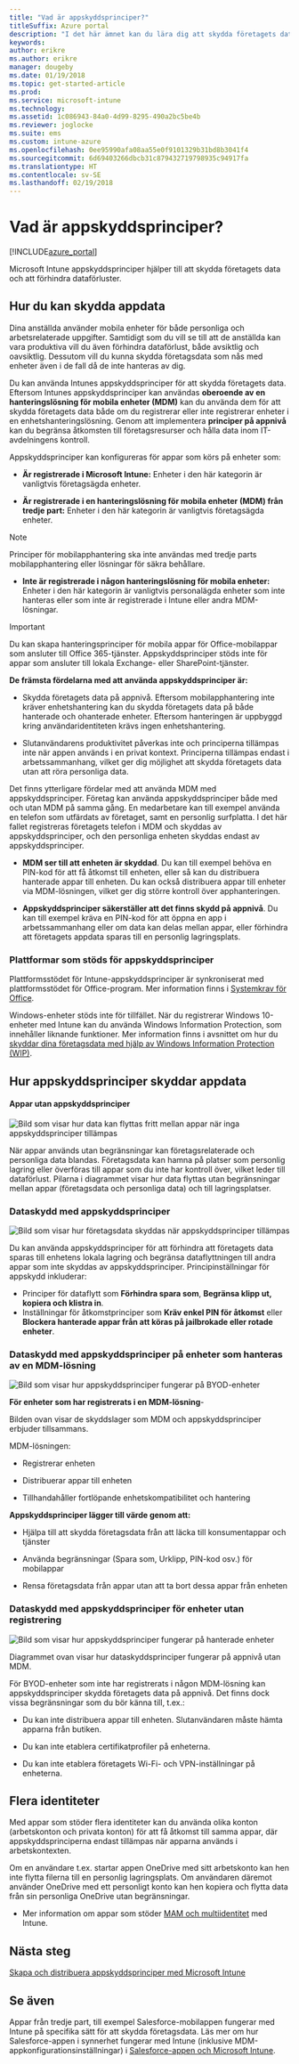 ```yaml
---
title: "Vad är appskyddsprinciper?"
titleSuffix: Azure portal
description: "I det här ämnet kan du lära dig att skydda företagets data med hjälp av Microsoft Intune-appskyddsprinciper.”"
keywords: 
author: erikre
ms.author: erikre
manager: dougeby
ms.date: 01/19/2018
ms.topic: get-started-article
ms.prod: 
ms.service: microsoft-intune
ms.technology: 
ms.assetid: 1c086943-84a0-4d99-8295-490a2bc5be4b
ms.reviewer: joglocke
ms.suite: ems
ms.custom: intune-azure
ms.openlocfilehash: 0ee95990afa08aa55e0f9101329b31bd8b3041f4
ms.sourcegitcommit: 6d69403266dbcb31c879432719798935c94917fa
ms.translationtype: HT
ms.contentlocale: sv-SE
ms.lasthandoff: 02/19/2018
---
```

# <a name="what-are-app-protection-policies"></a>Vad är appskyddsprinciper?


[!INCLUDE[azure_portal](./includes/azure_portal.md)]

Microsoft Intune appskyddsprinciper hjälper till att skydda företagets data och att förhindra dataförluster.

## <a name="how-you-can-protect-app-data"></a>Hur du kan skydda appdata
Dina anställda använder mobila enheter för både personliga och arbetsrelaterade uppgifter.  Samtidigt som du vill se till att de anställda kan vara produktiva vill du även förhindra dataförlust, både avsiktlig och oavsiktlig.  Dessutom vill du kunna skydda företagsdata som nås med enheter även i de fall då de inte hanteras av dig.

Du kan använda Intunes appskyddsprinciper för att skydda företagets data. Eftersom Intunes appskyddsprinciper kan användas **oberoende av en hanteringslösning för mobila enheter (MDM)** kan du använda dem för att skydda företagets data både om du registrerar eller inte registrerar enheter i en enhetshanteringslösning. Genom att implementera **principer på appnivå** kan du begränsa åtkomsten till företagsresurser och hålla data inom IT-avdelningens kontroll.

Appskyddsprinciper kan konfigureras för appar som körs på enheter som:

- **Är registrerade i Microsoft Intune:** Enheter i den här kategorin är vanligtvis företagsägda enheter.

-   **Är registrerade i en hanteringslösning för mobila enheter (MDM) från tredje part:**   Enheter i den här kategorin är vanligtvis företagsägda enheter.

  > [!NOTE]
  > Principer för mobilapphantering ska inte användas med tredje parts mobilapphantering eller lösningar för säkra behållare.

-   **Inte är registrerade i någon hanteringslösning för mobila enheter:**  Enheter i den här kategorin är vanligtvis personalägda enheter som inte hanteras eller som inte är registrerade i Intune eller andra MDM-lösningar.

> [!IMPORTANT]
> Du kan skapa hanteringsprinciper för mobila appar för Office-mobilappar som ansluter till Office 365-tjänster. Appskyddsprinciper stöds inte för appar som ansluter till lokala Exchange- eller SharePoint-tjänster.

**De främsta fördelarna med att använda appskyddsprinciper är:**

-   Skydda företagets data på appnivå.  Eftersom mobilapphantering inte kräver enhetshantering kan du skydda företagets data på både hanterade och ohanterade enheter. Eftersom hanteringen är uppbyggd kring användaridentiteten krävs ingen enhetshantering.

-   Slutanvändarens produktivitet påverkas inte och principerna tillämpas inte när appen används i en privat kontext.  Principerna tillämpas endast i arbetssammanhang, vilket ger dig möjlighet att skydda företagets data utan att röra personliga data.

Det finns ytterligare fördelar med att använda MDM med appskyddsprinciper. Företag kan använda appskyddsprinciper både med och utan MDM på samma gång. En medarbetare kan till exempel använda en telefon som utfärdats av företaget, samt en personlig surfplatta.  I det här fallet registreras företagets telefon i MDM och skyddas av appskyddsprinciper, och den personliga enheten skyddas endast av appskyddsprinciper.

- **MDM ser till att enheten är skyddad**.  Du kan till exempel behöva en PIN-kod för att få åtkomst till enheten, eller så kan du distribuera hanterade appar till enheten. Du kan också distribuera appar till enheter via MDM-lösningen, vilket ger dig större kontroll över apphanteringen.

- **Appskyddsprinciper säkerställer att det finns skydd på appnivå**. Du kan till exempel kräva en PIN-kod för att öppna en app i arbetssammanhang eller om data kan delas mellan appar, eller förhindra att företagets appdata sparas till en personlig lagringsplats.


### <a name="supported-platforms-for-app-protection-polices"></a>Plattformar som stöds för appskyddsprinciper
Plattformsstödet för Intune-appskyddsprinciper är synkroniserat med plattformsstödet för Office-program. Mer information finns i [Systemkrav för Office](https://products.office.com/en-US/office-system-requirements).

Windows-enheter stöds inte för tillfället. När du registrerar Windows 10-enheter med Intune kan du använda Windows Information Protection, som innehåller liknande funktioner. Mer information finns i avsnittet om hur du [skyddar dina företagsdata med hjälp av Windows Information Protection (WIP)](https://technet.microsoft.com/itpro/windows/keep-secure/protect-enterprise-data-using-wip).
##  <a name="how-app-protection-policies-protect-app-data"></a>Hur appskyddsprinciper skyddar appdata

####  <a name="apps-without-app-protection-policies"></a>Appar utan appskyddsprinciper

![Bild som visar hur data kan flyttas fritt mellan appar när inga appskyddsprinciper tillämpas](./media/apps-without-protection-policies.png)

När appar används utan begränsningar kan företagsrelaterade och personliga data blandas.  Företagsdata kan hamna på platser som personlig lagring eller överföras till appar som du inte har kontroll över, vilket leder till dataförlust. Pilarna i diagrammet visar hur data flyttas utan begränsningar mellan appar (företagsdata och personliga data) och till lagringsplatser.


### <a name="data-protection-with-app-protection-policies"></a>Dataskydd med appskyddsprinciper

![Bild som visar hur företagsdata skyddas när appskyddsprinciper tillämpas ](./media/apps-with-protection-policies.png)


Du kan använda appskyddsprinciper för att förhindra att företagets data sparas till enhetens lokala lagring och begränsa dataflyttningen till andra appar som inte skyddas av appskyddsprinciper. Principinställningar för appskydd inkluderar:
- Principer för dataflytt som **Förhindra spara som**, **Begränsa klipp ut, kopiera och klistra in**.
- Inställningar för åtkomstprinciper som **Kräv enkel PIN för åtkomst** eller **Blockera hanterade appar från att köras på jailbrokade eller rotade enheter**.

### <a name="data-protection-with-app-protection-policies-on-devices-managed-by-a-mdm-solution"></a>Dataskydd med appskyddsprinciper på enheter som hanteras av en MDM-lösning

![Bild som visar hur appskyddsprinciper fungerar på BYOD-enheter](./media/app-protection-policies-with-mdm.png)

**För enheter som har registrerats i en MDM-lösning**-

Bilden ovan visar de skyddslager som MDM och appskyddsprinciper erbjuder tillsammans.

MDM-lösningen:

-   Registrerar enheten

-   Distribuerar appar till enheten

-   Tillhandahåller fortlöpande enhetskompatibilitet och hantering

**Appskyddsprinciper lägger till värde genom att:**

-   Hjälpa till att skydda företagsdata från att läcka till konsumentappar och tjänster

-   Använda begränsningar (Spara som, Urklipp, PIN-kod osv.) för mobilappar

-   Rensa företagsdata från appar utan att ta bort dessa appar från enheten


### <a name="data-protection-with-app-protection-policies-for-devices-without-enrollment"></a>Dataskydd med appskyddsprinciper för enheter utan registrering

![Bild som visar hur appskyddsprinciper fungerar på hanterade enheter](./media/app-protection-policies-without-mdm.png)

Diagrammet ovan visar hur dataskyddsprinciper fungerar på appnivå utan MDM.

För BYOD-enheter som inte har registrerats i någon MDM-lösning kan appskyddsprinciper skydda företagets data på appnivå.
Det finns dock vissa begränsningar som du bör känna till, t.ex.:

-   Du kan inte distribuera appar till enheten.  Slutanvändaren måste hämta apparna från butiken.

-   Du kan inte etablera certifikatprofiler på enheterna.

-   Du kan inte etablera företagets Wi-Fi- och VPN-inställningar på enheterna.


## <a name="multi-identity"></a>Flera identiteter

Med appar som stöder flera identiteter kan du använda olika konton (arbetskonton och privata konton) för att få åtkomst till samma appar, där appskyddsprinciperna endast tillämpas när apparna används i arbetskontexten.

Om en användare t.ex. startar appen OneDrive med sitt arbetskonto kan hen inte flytta filerna till en personlig lagringsplats. Om användaren däremot använder OneDrive med ett personligt konto kan hen kopiera och flytta data från sin personliga OneDrive utan begränsningar.

- Mer information om appar som stöder [MAM och multiidentitet](https://www.microsoft.com/cloud-platform/microsoft-intune-apps) med Intune.

##  <a name="next-steps"></a>Nästa steg

[Skapa och distribuera appskyddsprinciper med Microsoft Intune](app-protection-policies.md)

## <a name="see-also"></a>Se även
Appar från tredje part, till exempel Salesforce-mobilappen fungerar med Intune på specifika sätt för att skydda företagsdata. Läs mer om hur Salesforce-appen i synnerhet fungerar med Intune (inklusive MDM-appkonfigurationsinställningar) i [Salesforce-appen och Microsoft Intune](https://gallery.technet.microsoft.com/Salesforce-App-and-Intune-c47d44ee/file/188000/1/Salesforce%20App%20and%20Intune%20for%20external.pdf).
